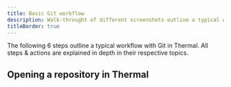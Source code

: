 ```yaml
---
title: Basic Git workflow
description: Walk-throught of different screenshots outline a typical workflow.
titleBorder: true
---
```


The following 6 steps outline a typical workflow with Git in Thermal. All steps & actions are explained in depth in their respective topics.

## Opening a repository in Thermal
